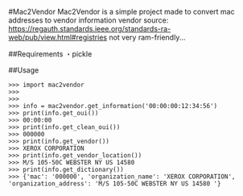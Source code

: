 #Mac2Vendor
Mac2Vendor is a simple project made to convert mac addresses to vendor information
vendor source: https://regauth.standards.ieee.org/standards-ra-web/pub/view.html#registries
not very ram-friendly...

##Requirements
・pickle

##Usage

```
>>> import mac2vendor
>>>
>>>
>>> info = mac2vendor.get_information('00:00:00:12:34:56')
>>> print(info.get_oui())
>>> 00:00:00
>>> print(info.get_clean_oui())
>>> 000000
>>> print(info.get_vendor())
>>> XEROX CORPORATION
>>> print(info.get_vendor_location())
>>> M/S 105-50C WEBSTER NY US 14580
>>> print(info.get_dictionary())
>>> {'mac': '000000', 'organization_name': 'XEROX CORPORATION', 'organization_address': 'M/S 105-50C WEBSTER NY US 14580 '}
```